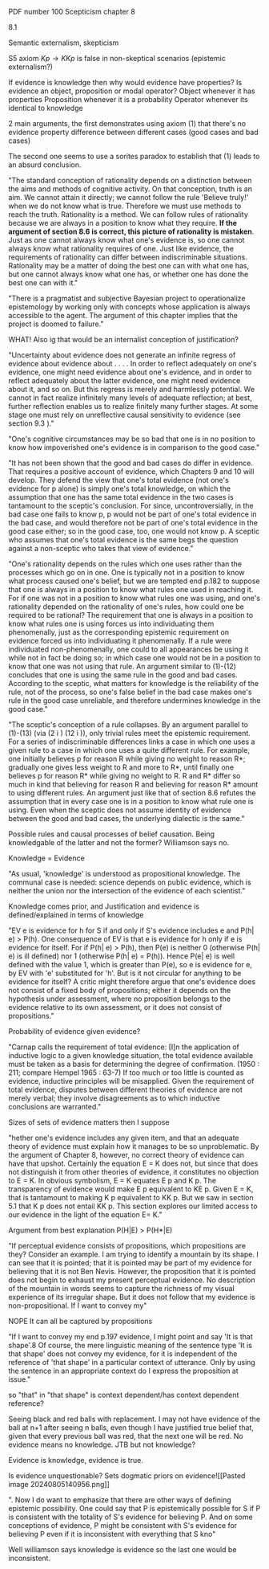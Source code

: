 


PDF number 100 Scepticism chapter 8

8.1


Semantic externalism, skepticism


S5 axiom $Kp\rightarrow KKp$ is false in non-skeptical scenarios (epistemic externalism?)


If evidence is knowledge then why would evidence have properties?
Is evidence an object, proposition or modal operator? 
Object whenever it has properties
Proposition whenever it is a probability
Operator whenever its identical to knowledge


2 main arguments, the first demonstrates using axiom (1) that there's no evidence property difference between different cases (good cases and bad cases)

The second one seems to use a sorites paradox to establish that (1) leads to an absurd conclusion.



"The standard conception of rationality depends on a distinction between the aims and methods of cognitive activity. On that conception, truth is an aim. We cannot attain it directly; we cannot follow the rule 'Believe truly!' when we do not know what is true. Therefore we must use methods to reach the truth. Rationality is a method. We can follow rules of rationality because we are always in a position to know what they require. **If the argument of section 8.6 is correct, this picture of rationality is mistaken**. Just as one cannot always know what one's evidence is, so one cannot always know what rationality requires of one. Just like evidence, the requirements of rationality can differ between indiscriminable situations. Rationality may be a matter of doing the best one can with what one has, but one cannot always know what one has, or whether one has done the best one can with it."



"There is a pragmatist and subjective Bayesian project to operationalize epistemology by working only with concepts whose application is always accessible to the agent. The argument of this chapter implies that the project is doomed to failure." 

WHAT! Also ig that would be an internalist conception of justification?

"Uncertainty about evidence does not generate an infinite regress of evidence about evidence about . . . . In order to reflect adequately on one's evidence, one might need evidence about one's evidence, and in order to reflect adequately about the latter evidence, one might need evidence about it, and so on. But this regress is merely and harmlessly potential. We cannot in fact realize infinitely many levels of adequate reflection; at best, further reflection enables us to realize finitely many further stages. At some stage one must rely on unreflective causal sensitivity to evidence (see section 9.3 )."



"One's cognitive circumstances may be so bad that one is in no position to know how impoverished one's evidence is in comparison to the good case."



"It has not been shown that the good and bad cases do differ in evidence. That requires a positive account of evidence, which Chapters 9 and 10 will develop. They defend the view that one's total evidence (not one's evidence for p alone) is simply one's total knowledge, on which the assumption that one has the same total evidence in the two cases is tantamount to the sceptic's conclusion. For since, uncontroversially, in the bad case one fails to know p, p would not be part of one's total evidence in the bad case, and would therefore not be part of one's total evidence in the good case either; so in the good case, too, one would not know p. A sceptic who assumes that one's total evidence is the same begs the question against a non-sceptic who takes that view of evidence."


"One's rationality depends on the rules which one uses rather than the processes which go on in one. One is typically not in a position to know what process caused one's belief, but we are tempted end p.182 to suppose that one is always in a position to know what rules one used in reaching it. For if one was not in a position to know what rules one was using, and one's rationality depended on the rationality of one's rules, how could one be required to be rational? The requirement that one is always in a position to know what rules one is using forces us into individuating them phenomenally, just as the corresponding epistemic requirement on evidence forced us into individuating it phenomenally. If a rule were individuated non-phenomenally, one could to all appearances be using it while not in fact be doing so; in which case one would not be in a position to know that one was not using that rule. An argument similar to (1)-(12) concludes that one is using the same rule in the good and bad cases. According to the sceptic, what matters for knowledge is the reliability of the rule, not of the process, so one's false belief in the bad case makes one's rule in the good case unreliable, and therefore undermines knowledge in the good case."




"The sceptic's conception of a rule collapses. By an argument parallel to (1)-(13) (via (2 i ) (12 i )), only trivial rules meet the epistemic requirement. For a series of indiscriminable differences links a case in which one uses a given rule to a case in which one uses a quite different rule. For example, one initially believes p for reason R while giving no weight to reason R*; gradually one gives less weight to R and more to R*, until finally one believes p for reason R* while giving no weight to R. R and R* differ so much in kind that believing for reason R and believing for reason R* amount to using different rules. An argument just like that of section 8.6 refutes the assumption that in every case one is in a position to know what rule one is using. Even when the sceptic does not assume identity of evidence between the good and bad cases, the underlying dialectic is the same."



Possible rules and causal processes of belief causation. Being knowledgable of the latter and not the former? Williamson says no. 




Knowledge = Evidence

"As usual, 'knowledge' is understood as propositional knowledge. The communal case is needed: science depends on public evidence, which is neither the union nor the intersection of the evidence of each scientist."


Knowledge comes prior, and Justification and evidence is defined/explained in terms of knowledge



"EV e is evidence for h for S if and only if S's evidence includes e and P(h| e) > P(h). One consequence of EV is that e is evidence for h only if e is evidence for itself. For if P(h| e) > P(h), then P(e) is neither 0 (otherwise P(h| e) is ill defined) nor 1 (otherwise P(h| e) = P(h)). Hence P(e| e) is well defined with the value 1, which is greater than P(e), so e is evidence for e, by EV with 'e' substituted for 'h'. But is it not circular for anything to be evidence for itself? A critic might therefore argue that one's evidence does not consist of a fixed body of propositions; either it depends on the hypothesis under assessment, where no proposition belongs to the evidence relative to its own assessment, or it does not consist of propositions."


Probability of evidence given evidence?


"Carnap calls the requirement of total evidence: [I]n the application of inductive logic to a given knowledge situation, the total evidence available must be taken as a basis for determining the degree of confirmation. (1950 : 211; compare Hempel 1965 : 63-7) If too much or too little is counted as evidence, inductive principles will be misapplied. Given the requirement of total evidence, disputes between different theories of evidence are not merely verbal; they involve disagreements as to which inductive conclusions are warranted."


Sizes of sets of evidence matters then I suppose

"hether one's evidence includes any given item, and that an adequate theory of evidence must explain how it manages to be so unproblematic. By the argument of Chapter 8, however, no correct theory of evidence can have that upshot. Certainly the equation E = K does not, but since that does not distinguish it from other theories of evidence, it constitutes no objection to E = K. In obvious symbolism, E = K equates E p and K p. The transparency of evidence would make E p equivalent to KE p. Given E = K, that is tantamount to making K p equivalent to KK p. But we saw in section 5.1 that K p does not entail KK p. This section explores our limited access to our evidence in the light of the equation E= K."


Argument from best explanation P(H|E) > P(H*|E)



"If perceptual evidence consists of propositions, which propositions are they? Consider an example. I am trying to identify a mountain by its shape. I can see that it is pointed; that it is pointed may be part of my evidence for believing that it is not Ben Nevis. However, the proposition that it is pointed does not begin to exhaust my present perceptual evidence. No description of the mountain in words seems to capture the richness of my visual experience of its irregular shape. But it does not follow that my evidence is non-propositional. If I want to convey my"

NOPE It can all be captured by propositions



"If I want to convey my end p.197 evidence, I might point and say 'It is that shape'.8 Of course, the mere linguistic meaning of the sentence type 'It is that shape' does not convey my evidence, for it is independent of the reference of 'that shape' in a particular context of utterance. Only by using the sentence in an appropriate context do I express the proposition at issue."

so "that" in "that shape" is context dependent/has context dependent reference?


Seeing black and red balls with replacement. I may not have evidence of the ball at n+1 after seeing n balls, even though I have justified true belief that, given that every previous ball was red, that the next one will be red. No evidence means no knowledge. JTB but not knowledge?


Evidence is knowledge, evidence is true.

Is evidence unquestionable? Sets dogmatic priors on evidence![[Pasted image 20240805140956.png]]



". Now I do want to emphasize that there are other ways of defining epistemic possibility. One could say that P is epistemically possible for S if P is consistent with the totality of S's evidence for believing P. And on some conceptions of evidence, P might be consistent with S's evidence for believing P even if it is inconsistent with everything that S kno"

Well williamson says knowledge is evidence so the last one would be inconsistent.



